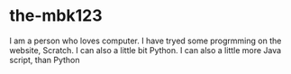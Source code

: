 # the-mbk123
I am a person who loves computer. I have tryed some progrmming on the website, Scratch. I can also a little bit Python. I can also a little more Java script, than Python
